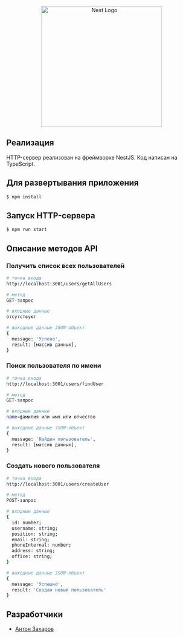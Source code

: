 <p align="center">
  <a href="http://nestjs.com/" target="blank"><img src="https://nestjs.com/img/logo_text.svg" width="320" alt="Nest Logo" /></a>
</p>

## Реализация

HTTP-сервер реализован на фреймворке NestJS. Код написан на TypeScript.

## Для развертывания приложения

```bash
$ npm install
```

## Запуск HTTP-сервера

```bash
$ npm run start
```

## Описание методов API

### Получить список всех пользователей
```bash
# точка входа
http://localhost:3001/users/getAllUsers

# метод
GET-запрос

# входные данные
отсутствуют

# выходные данные JSON-объект
{
  message: 'Успено',
  result: [массив данных],
}
```

### Поиск пользователя по имени
```bash
# точка входа
http://localhost:3001/users/findUser

# метод
GET-запрос

# входные данные
name=фамилия или имя или отчество

# выходные данные JSON-объект
{
  message: 'Найден пользователь',
  result: [массив данных],
}
```

### Создать нового пользователя
```bash
# точка входа
http://localhost:3001/users/createUser

# метод
POST-запрос

# входные данные
{
  id: number;
  username: string;
  position: string;
  email: string;
  phoneInternal: number;
  address: string;
  office: string;
}

# выходные данные JSON-объект
{
  message: 'Успешно',
  result: 'Создан новый пользователь'
}
```

## Разработчики
- [Антон Захаров](http://znode.ru)
